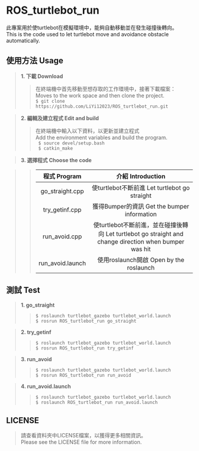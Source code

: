# ROS_turtlebot_run
此專案用於使turtlebot在模擬環境中，能夠自動移動並在發生碰撞後轉向。  
This is the code used to let turtlebot move and avoidance obstacle automatically.
## 使用方法 Usage
>**1. 下載 Download**  
>>在終端機中首先移動至想存取的工作環境中，接著下載檔案：  
>>Moves to the work space and then clone the project.  
>>`$ git clone https://github.com/LiYi12023/ROS_turtlebot_run.git`

>**2. 編輯及建立程式 Edit and build**  
>>在終端機中輸入以下資料，以更新並建立程式  
>>Add the environment variables and build the program.  
>>` $ source devel/setup.bash`  
>>` $ catkin_make`  


>**3. 選擇程式  Choose the code**   

>>程式 Program|介紹 Introduction 
>>:------:|:----------:   
>>go_straight.cpp| 使turtlebot不斷前進 Let turtlebot go straight    
>>try_getinf.cpp|獲得Bumper的資訊 Get the bumper information 
>>run_avoid.cpp|使turtlebot不斷前進，並在碰撞後轉向 Let turtlebot go straight and change direction when bumper was hit
>>run_avoid.launch|使用roslaunch開啟 Open by the roslaunch   
## 測試 Test
>**1. go_straight**  
>>`$ roslaunch turtlebot_gazebo turtlebot_world.launch`  
>>`$ rosrun ROS_turtlebot_run go_straight`  

>**2. try_getinf**  
>>`$ roslaunch turtlebot_gazebo turtlebot_world.launch`  
>>`$ rosrun ROS_turtlebot_run try_getinf`  

>**3. run_avoid**  
>>`$ roslaunch turtlebot_gazebo turtlebot_world.launch`  
>>`$ rosrun ROS_turtlebot_run run_avoid`  

>**4. run_avoid.launch**  
>>`$ roslaunch turtlebot_gazebo turtlebot_world.launch`  
>>`$ roslaunch ROS_turtlebot_run run_avoid.launch`  

## LICENSE
>請查看資料夾中LICENSE檔案，以獲得更多相關資訊。  
>Please see the LICENSE file for more information.
